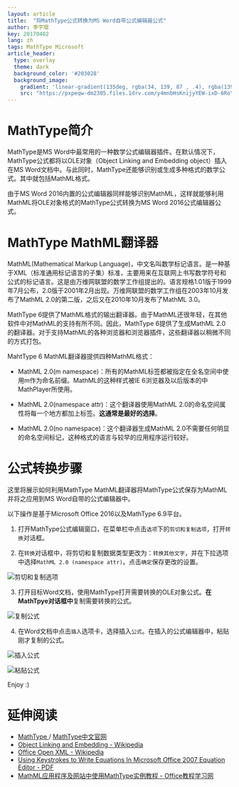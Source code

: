 ```yaml
---
layout: article
title:  "将MathType公式转换为MS Word自带公式编辑器公式"
author: 李宇琨
key: 20170402
lang: zh
tags: MathType Microsoft
article_header:
  type: overlay
  theme: dark
  background_color: '#203028'
  background_image:
    gradient: 'linear-gradient(135deg, rgba(34, 139, 87 , .4), rgba(139, 34, 139, .4))'
    src: "https://pxpeqw-dm2305.files.1drv.com/y4mnbHsKnijyYEW-ixD-6RoYyf_sLTm0XybOA691blMvFdracr52bvtj5PoEir5e2Kct3-z6S6epFFFCIO20UAptwqbcP6fFUJx465s1zgJm8cpl_q3xWMoO0DD7xgckvuYMCk9_xK6HAJoXTSiiIrIEJsUXc2mYJpIjpcRBaQ_w3672cZ6mP26TiHD4K6Z5U1DwdjBzAskE7zXUAPg3zcpHA?width=2288&height=1617&cropmode=none"
---
```


# MathType简介

MathType是MS Word中最常用的一种数学公式编辑器插件。在默认情况下，MathType公式都将以OLE对象（Object Linking and Embedding object）插入在MS Word文档中。与此同时，MathType还能够识别或生成多种格式的数学公式。其中就包括MathML格式。

由于MS Word 2016内置的公式编辑器同样能够识别MathML，这样就能够利用MathML将OLE对象格式的MathType公式转换为MS Word 2016公式编辑器公式。

# MathType MathML翻译器

MathML(Mathematical Markup Language)，中文名叫数学标记语言。是一种基于XML（标准通用标记语言的子集）标准，主要用来在互联网上书写数学符号和公式的标记语言。这是由万维网联盟的数学工作组提出的。语言规格1.01版于1999年7月公布，2.0版于2001年2月出现。万维网联盟的数学工作组在2003年10月发布了MathML 2.0的第二版，之后又在2010年10月发布了MathML 3.0。

MathType 6提供了MathML格式的输出翻译器。由于MathML还很年轻，在其他软件中对MathML的支持有所不同。因此，MathType 6提供了生成MathML 2.0的翻译器。对于支持MathML的各种浏览器和浏览器插件，这些翻译器以稍微不同的方式打包。

MahtType 6 MathML翻译器提供四种MathML格式：

* MathML 2.0(m namespace)：所有的MathML标签都被指定在全名空间中使用m作为命名前缀。MathML的这种样式被IE 6浏览器及以后版本的中MathPlayer所使用。

* MathML 2.0(namespace attr)：这个翻译器使用MathML 2.0的命名空间属性将每一个地方都加上标签。**这通常是最好的选择**。

* MathML 2.0(no namespace)：这个翻译器生成MathML 2.0不需要任何明显的命名空间标记，这种格式的语言与较早的应用程序运行较好。

# 公式转换步骤

这里将展示如何利用MathType MathML翻译器将MathType公式保存为MathML并将之应用到MS Word自带的公式编辑器中。

以下操作是基于Microsoft Office 2016以及MathType 6.9平台。

1. 打开MathType公式编辑窗口，在菜单栏中点击`选项`下的`剪切和复制选项`，打开`转换`对话框。

2. 在`转换`对话框中，将剪切和复制数据类型更改为：`转换其他文字`，并在下拉选项中选择`MathML 2.0 (namespace attr)`。点击`确定`保存更改的设置。

![剪切和复制选项](https://93peqw-dm2305.files.1drv.com/y4mCVZlp8rVgtg9hOSO6cBo7w0PCVnSDnB3HrQIDOoibd5fcHTYS4Xm5ADaR5cShW79U_AzR8D6qKznMK4JZ-qb90g_gIqdUFud8Xz-wz3vbnzI7ph9RDZXgCFJE0CcQiI525Yh1n07witVSuh-vBY3hh5tsNopRQNnYxAsVmdznAli9VBHb1L08zEPUzn0PIpanV8plNh8vU8yPYzKC_cfJg?width=432&height=277&cropmode=none)

3. 打开目标Word文档，使用MathType打开需要转换的OLE对象公式。**在MathTpye对话框中**复制需要转换的公式。

![复制公式](https://q3rfcw-dm2305.files.1drv.com/y4mQ7hrkBmax44uQhZjWOeyyYYAudgEeJluJHu6txhR2LIIUXwc1JhdjoiqCutzAnWgkleVnLP5XcWdCFt9FjDi669KJzRdXQDJA38O5SSyJM3kaTyTOuVs5U6lcWWdeOI8bkJZWeZw5vKkRxaVMs63sdQFPPdOkYSjezslGLi9CuxfFfbP4tLBziqC5ur9yH20sIm9GL4IX8G04yt7uf-lvQ?width=545&height=488&cropmode=none)

4. 在Word文档中点击`插入`选项卡，选择插入`公式`。在插入的公式编辑器中，粘贴刚才复制的公式。

![插入公式](https://phpeqw-dm2305.files.1drv.com/y4m1JgCbrV5tgNMEc51gDeT4ihm17eOiyuV65XwiiahJgXynLSv1RwvNEWPXLM79QThPZrJZFs6ALerWwqiMKR12dwscuGnnGvbUU0QKO1igRPCK9sFuzweKa7iPIT0DSjV9nH9vH3m-IPrGn8GglDjsRQG2_SSrridhKvB7nCqB6m-73RcIZmfAsPD7RSfrV7CUCUz6y6zm2UoJXCMsRjv4w?width=144&height=95&cropmode=none)

![粘贴公式](https://pnpeqw-dm2305.files.1drv.com/y4mgp-MJXYLILAHi-E0nN7zZuOknEQxppjknfeGdGPXaiXv_-WpJEjUiFIu6gKrmvZJFJhBf5J6Uwr-Q9PDUNDtecVuc-xdsjNs7DdijhSeTrvTqEF9ljbxkSbSO-Kf9BGGN9Ttfr3GPbHiTXNR4TKZ_5RCRX_tnR_GZHxjnQdqgMFymR4kEW0F5fW27K9uGlXb1E18hwfIVxeJPhuQvdL80Q?width=138&height=56&cropmode=none)

Enjoy :)

# 延伸阅读

* [MathType ](http://www.dessci.com/en/products/mathtype/) / [MathType中文官网](http://www.mathtype.cn/)
* [Object Linking and Embedding - Wikipedia](https://en.wikipedia.org/wiki/Object_Linking_and_Embedding)
* [Office Open XML - Wikipedia](https://en.wikipedia.org/wiki/Office_Open_XML#OMML)
* [Using Keystrokes to Write Equations
In Microsoft Office 2007 Equation Editor - PDF](http://www.chem.mtu.edu/~tbco/cm416/EquationEditor_main.pdf)
* [MathML应用程序及网站中使用MathType实例教程 - Office教程学习网](http://www.office68.com/word/22432.html)
